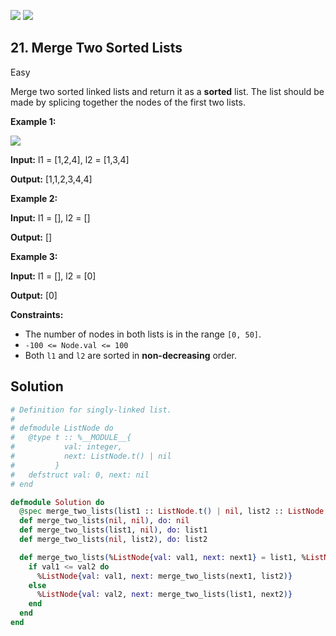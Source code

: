 [![](https://img.shields.io/github/stars/javadev/LeetCode-in-All?label=Stars&style=flat-square)](https://github.com/javadev/LeetCode-in-All)
[![](https://img.shields.io/github/forks/javadev/LeetCode-in-All?label=Fork%20me%20on%20GitHub%20&style=flat-square)](https://github.com/javadev/LeetCode-in-All/fork)

## 21\. Merge Two Sorted Lists

Easy

Merge two sorted linked lists and return it as a **sorted** list. The list should be made by splicing together the nodes of the first two lists.

**Example 1:**

![](https://assets.leetcode.com/uploads/2020/10/03/merge_ex1.jpg)

**Input:** l1 = [1,2,4], l2 = [1,3,4]

**Output:** [1,1,2,3,4,4]

**Example 2:**

**Input:** l1 = [], l2 = []

**Output:** []

**Example 3:**

**Input:** l1 = [], l2 = [0]

**Output:** [0]

**Constraints:**

*   The number of nodes in both lists is in the range `[0, 50]`.
*   `-100 <= Node.val <= 100`
*   Both `l1` and `l2` are sorted in **non-decreasing** order.

## Solution

```elixir
# Definition for singly-linked list.
#
# defmodule ListNode do
#   @type t :: %__MODULE__{
#           val: integer,
#           next: ListNode.t() | nil
#         }
#   defstruct val: 0, next: nil
# end

defmodule Solution do
  @spec merge_two_lists(list1 :: ListNode.t() | nil, list2 :: ListNode.t() | nil) :: ListNode.t() | nil
  def merge_two_lists(nil, nil), do: nil
  def merge_two_lists(list1, nil), do: list1
  def merge_two_lists(nil, list2), do: list2

  def merge_two_lists(%ListNode{val: val1, next: next1} = list1, %ListNode{val: val2, next: next2} = list2) do
    if val1 <= val2 do
      %ListNode{val: val1, next: merge_two_lists(next1, list2)}
    else
      %ListNode{val: val2, next: merge_two_lists(list1, next2)}
    end
  end
end
```